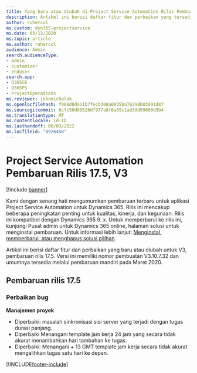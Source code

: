 ```yaml
---
title: Yang baru atau diubah di Project Service Automation Rilis Pembaruan 17.5, Hotfix, V3
description: Artikel ini berisi daftar fitur dan perbaikan yang tersedia di Project Service Automation V3, pembaruan rilis 17.5, V3.
author: ruhercul
ms.custom: dyn365-projectservice
ms.date: 03/13/2020
ms.topic: article
ms.author: ruhercul
audience: Admin
search.audienceType:
- admin
- customizer
- enduser
search.app:
- D365CE
- D365PS
- ProjectOperations
ms.reviewer: johnmichalak
ms.openlocfilehash: f008d8da11b7fecb308a00350a78298b83991d87
ms.sourcegitcommit: 6cfc50d89528df977a8f6a55c1ad39d99800d9b4
ms.translationtype: MT
ms.contentlocale: id-ID
ms.lasthandoff: 06/03/2022
ms.locfileid: "8926458"
---
```

# <a name="project-service-automation-update-release-175-v3"></a>Project Service Automation Pembaruan Rilis 17.5, V3

[!include [banner](../includes/psa-now-project-operations.md)]

Kami dengan senang hati mengumumkan pembaruan terbaru untuk aplikasi Project Service Automation untuk Dynamics 365. Rilis ini mencakup beberapa peningkatan penting untuk kualitas, kinerja, dan kegunaan.  Rilis ini kompatibel dengan Dynamics 365 9. x. Untuk memperbarui ke rilis ini, kunjungi Pusat admin untuk Dynamics 365 online, halaman solusi untuk menginstal pembaruan. Untuk informasi lebih lanjut: [Menginstal, memperbarui, atau menghapus solusi pilihan](/power-platform/admin/install-remove-preferred-solution).

Artikel ini berisi daftar fitur dan perbaikan yang baru atau diubah untuk V3, pembaruan rilis 17.5. Versi ini memiliki nomor pembuatan V3.10.7.32 dan umumnya tersedia melalui pembaruan mandiri pada Maret 2020.


## <a name="update-release-175"></a>Pembaruan rilis 17.5

### <a name="bug-fixes"></a>Perbaikan bug


**Manajemen proyek**

- Diperbaiki: masalah sinkronisasi sisi server yang terjadi dengan tugas durasi panjang.
- Diperbaiki Menangani template jam kerja 24 jam yang secara tidak akurat menambahkan hari tambahan ke tugas.
- Diperbaiki: Menangani + 13 GMT template jam kerja secara tidak akurat mengalihkan tugas satu hari ke depan.



[!INCLUDE[footer-include](../includes/footer-banner.md)]
